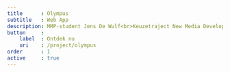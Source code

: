 ```yaml
---
title      : Olympus
subtitle   : Web App
description: MMP-student Jens De Wulf<br>Keuzetraject New Media Development
button     :
    label  : Ontdek nu
    uri    : /project/olympus
order      : 1
active     : true
---
```

